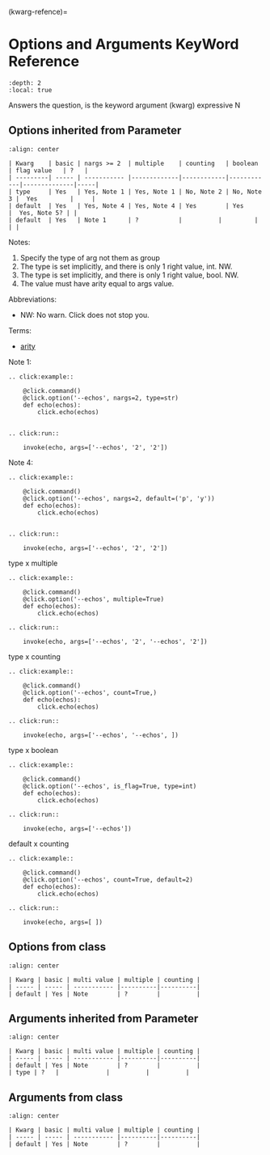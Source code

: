 (kwarg-refence)=

# Options and Arguments KeyWord Reference

```{contents}
:depth: 2
:local: true
```

Answers the question, is the keyword argument (kwarg) expressive
N

## Options inherited from Parameter

```{table}
:align: center

| Kwarg    | basic | nargs >= 2  | multiple    | counting   | boolean    | flag value   | ?   |
| ---------| ----- | ----------- |-------------|------------|------------|--------------|-----|
| type     | Yes   | Yes, Note 1 | Yes, Note 1 | No, Note 2 | No, Note 3 |  Yes         |     |
| default  | Yes   | Yes, Note 4 | Yes, Note 4 | Yes        | Yes        |  Yes, Note 5? | |
| default  | Yes   | Note 1      | ?           |          |         |            | |

```


Notes:
1. Specify the type of arg not them as group
1. The type is set implicitly, and there is only 1 right value, int. NW.
1. The type is set implicitly, and there is only 1 right value, bool. NW.
4. The value must have arity equal to args value.

Abbreviations:
* NW: No warn. Click does not stop you.

Terms:
* [arity](https://en.wikipedia.org/wiki/Arity)


Note 1:
```{eval-rst}
.. click:example::

    @click.command()
    @click.option('--echos', nargs=2, type=str)
    def echo(echos):
        click.echo(echos)


.. click:run::

    invoke(echo, args=['--echos', '2', '2'])
```

Note 4:
```{eval-rst}
.. click:example::

    @click.command()
    @click.option('--echos', nargs=2, default=('p', 'y'))
    def echo(echos):
        click.echo(echos)


.. click:run::

    invoke(echo, args=['--echos', '2', '2'])
```

type x multiple
```{eval-rst}
.. click:example::

    @click.command()
    @click.option('--echos', multiple=True)
    def echo(echos):
        click.echo(echos)

.. click:run::

    invoke(echo, args=['--echos', '2', '--echos', '2'])
```

type x counting
```{eval-rst}
.. click:example::

    @click.command()
    @click.option('--echos', count=True,)
    def echo(echos):
        click.echo(echos)

.. click:run::

    invoke(echo, args=['--echos', '--echos', ])
```

type x boolean
```{eval-rst}
.. click:example::

    @click.command()
    @click.option('--echos', is_flag=True, type=int)
    def echo(echos):
        click.echo(echos)

.. click:run::

    invoke(echo, args=['--echos'])
```

default x counting
```{eval-rst}
.. click:example::

    @click.command()
    @click.option('--echos', count=True, default=2)
    def echo(echos):
        click.echo(echos)

.. click:run::

    invoke(echo, args=[ ])
```


## Options from class

```{table}
:align: center

| Kwarg | basic | multi value | multiple | counting |
| ----- | ----- | ----------- |----------|----------|
| default | Yes | Note        | ?        |          |
```

## Arguments inherited from Parameter

```{table}
:align: center

| Kwarg | basic | multi value | multiple | counting |
| ----- | ----- | ----------- |----------|----------|
| default | Yes | Note        | ?        |          |
| type | ?   |             |          |          |
```

## Arguments from class

```{table}
:align: center

| Kwarg | basic | multi value | multiple | counting |
| ----- | ----- | ----------- |----------|----------|
| default | Yes | Note        | ?        |          |
```
